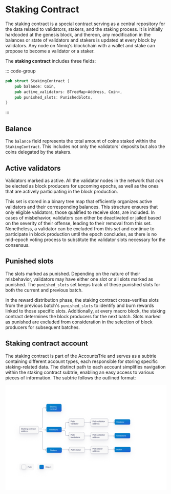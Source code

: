 # Staking Contract

The staking contract is a special contract serving as a central repository for the data related to validators, stakers, and the staking process. It is initially hardcoded at the genesis block, and thereon, any modification in the balances or state of validators and stakers is updated at every block by validators. Any node on Nimiq's blockchain with a wallet and stake can propose to become a validator or a staker.

The **staking contract** includes three fields:

::: code-group

```rust
pub struct StakingContract {
    pub balance: Coin,
    pub active_validators: BTreeMap<Address, Coin>,
    pub punished_slots: PunishedSlots,
}
```

:::

## Balance

The `balance` field represents the total amount of coins staked within the `StakingContract`. This includes not only the validators' deposits but also the coins delegated by the stakers.

## Active validators

Validators marked as active. All the validator nodes in the network that *can* be elected as block producers for upcoming epochs, as well as the ones that are actively participating in the block production.

This set is stored in a binary tree map that efficiently organizes active validators and their corresponding balances. This structure ensures that only eligible validators, those qualified to receive slots, are included. In cases of misbehavior, validators can either be deactivated or jailed based on the severity of their offense, leading to their removal from this set. Nonetheless, a validator can be excluded from this set and continue to participate in block production until the epoch concludes, as there is no mid-epoch voting process to substitute the validator slots necessary for the consensus.

## Punished slots

The slots marked as punished. Depending on the nature of their misbehavior, validators may have either one slot or all slots marked as punished. The `punished_slots` set keeps track of these punished slots for both the current and previous batch.

In the reward distribution phase, the staking contract cross-verifies slots from the previous batch's `punished_slots` to identify and burn rewards linked to those specific slots. Additionally, at every macro block, the staking contract determines the block producers for the next batch. Slots marked as punished are excluded from consideration in the selection of block producers for subsequent batches.

## Staking contract account

The staking contract is part of the AccountsTrie and serves as a subtrie containing different account types, each responsible for storing specific staking-related data. The distinct path to each account simplifies navigation within the staking contract subtrie, enabling an easy access to various pieces of information. The subtrie follows the outlined format:

![Alt Text](/assets/images/protocol/staking-contract-path.png)
